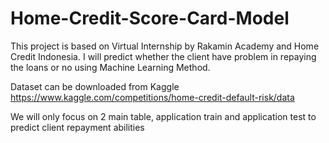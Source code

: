 # Home-Credit-Score-Card-Model
This project is based on Virtual Internship by Rakamin Academy and Home Credit Indonesia. I will predict whether the client have problem in repaying the loans or no using Machine Learning Method.

Dataset can be downloaded from Kaggle https://www.kaggle.com/competitions/home-credit-default-risk/data

We will only focus on 2 main table, application train and application test to predict client repayment abilities
